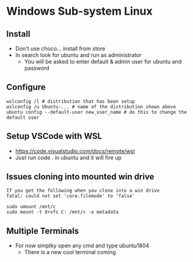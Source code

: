 # Windows Sub-system Linux

## Install
* Don't use choco... install from store
* In search look for ubuntu and run as administrator
  * You will be asked to enter default & admin user for ubuntu and password
## Configure
```
wslconfig /l # distribution that has been setup
wslconfig /u Ubuntu-... # name of the distribution shown above
ubuntu config --default-user new_user_name # do this to change the default user
```

## Setup VSCode with WSL
* https://code.visualstudio.com/docs/remote/wsl
* Just run code . in ubuntu and it will fire up

## Issues cloning into mounted win drive
```
If you get the following when you clone into a win drive
fatal: could not set 'core.filemode' to 'false'

sudo umount /mnt/c
sudo mount -t drvfs C: /mnt/c -o metadata
```

## Multiple Terminals
* For now simplky open any cmd and type ubuntu1804
  * There is a new cool terminal coming
